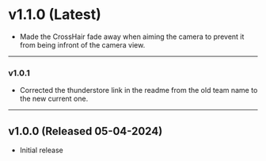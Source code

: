 # v1.1.0 (Latest)
- Made the CrossHair fade away when aiming the camera to prevent it from being infront of the camera view.

---

### v1.0.1
- Corrected the thunderstore link in the readme from the old team name to the new current one.

---

## v1.0.0 (Released 05-04-2024)
- Initial release